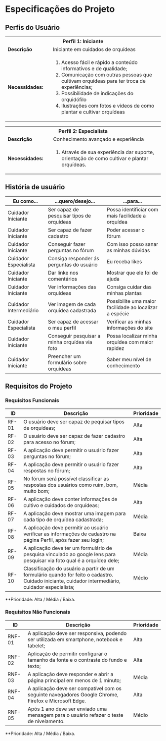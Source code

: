 # Especificações do Projeto

## Perfis do Usuário

<table>
<tbody>
 <tr>
  <th colspan="2">Perfil 1: Iniciante </th>
  </tr>
  <td width="150px"><b>Descrição</b></td>
<td width="600px"> Iniciante em cuidados de orquídeas
<tr>
 <td><b>Necessidades:</b></td>
 <td><ol>
  <li>Acesso fácil e rápido a conteúdo informativos e de qualidade;</li>
  <li>Comunicação com outras pessoas que cultivam orquídeas para ter troca de experiências;</li>
  <li>Possibilidade de indicações do orquidófilo</li>
  <li>Ilustrações com fotos e vídeos de como plantar e cultivar orquídeas</li>
</ol>
</td>
</tr>
</tbody>
</table>
 
<table>
<tbody>
  <tr>
   <th colspan="2">Perfil 2: Especialista </th>
  </tr>
  <td width="150px"><b>Descrição</b></td>
<td width="600px"> Conhecimento avançado e experiência</td>
<tr>
 <td><b>Necessidades:</b></td>
 <td>  <ol>
  <li>Através de sua experiência dar suporte, orientação de como cultivar e plantar orquídeas.</li>
 </ol>
 </td>
 </tr>
</tbody>
</table>

 ## História de usuário

|  Eu como...        |  ...quero/desejo...        |     ...para...               |
|------------------- |----------------------------|------------------------------|
| Cuidador Iniciante        | Ser capaz de pesquisar tipos de orquídeas          | Possa identificiar com mais facilidade a orquídea    |
| Cuidador Iniciante  | Ser capaz de fazer cadastro  | Poder acessar o fórum |
| Cuidador Iniciante  | Conseguir fazer perguntas no fórum  | Com isso posso sanar as minhas dúvidas |
| Cuidador Especialista  | Consiga responder ás perguntas do usuário | Eu receba likes |
| Cuidador Iniciante | Dar linke nos comentários | Mostrar que ele foi de ajuda |
| Cuidador Iniciante | Ver informações das orquídeas | Consiga cuidar das minhas plantas|
| Cuidador Intermediário  | Ver imagem de cada orquídea cadastrada  | Possibilite uma maior facilidade ao localizar a espécie |
| Cuidador Especialista | Ser capaz de acessar o meu perfil |  Verificar as minhas informações do site |
| Cuidador Iniciante | Conseguir pesquisar a minha orquídea via foto |  Possa localizar minha orquídea com maior rapidez |
| Cuidador Iniciante | Preencher um formulário sobre orquídeas | Saber meu nível de conhecimento |

## Requisitos do Projeto

### Requisitos Funcionais

| ID    | Descrição                                               | Prioridade |
|-------|---------------------------------------------------------|------------|
| RF-01 | O usuário deve ser capaz de pequisar tipos de orquídeas; | Alta|
| RF-02 | O usuário deve ser capaz de fazer cadastro para acesso no fórum; | Alta |
| RF-03 | A aplicação deve permitir o usuário fazer perguntas no fórum; | Alta |
| RF-04 | A aplicação deve permitir o usuário fazer respostas no fórum; | Alta |
| RF-05 | No fórum será possível classificar as respostas dos usuários como ruim, bom, muito bom; | Média|
| RF-06 | A aplicação deve conter informações de cultivo e cuidados de orquídeas; | Alta |
| RF-07 | A aplicação deve mostrar uma imagem para cada tipo de orquídea cadastrada; | Média |
| RF-08 | A aplicação deve permitir ao usuário verificar as informações de cadastro na página Perfil, após fazer seu login; | Baixa |
| RF-09 | A aplicação deve ter um formulário de pesquisa vinculado ao google lens para pesquisar via foto qual é a orquídea dele; | Média |
| RF-10 | Classificação do usuário a partir de um formulário quando for feito o cadastro. Cuidado iniciante, cuidador intermediário, cuidador especialista; | Médio |

 **Prioridade: Alta / Média / Baixa. 
 
### Requisitos Não Funcionais

| ID    | Descrição                                               | Prioridade |
|-------|---------------------------------------------------------|------------|
| RNF-01 | A aplicação deve ser responsiva, podendo ser utilizada em smartphone, notebook e tabelet; | Alta |
| RNF-02 | Aplicação de permitir configurar o tamanho da fonte e o contraste do fundo e texto; | Alta |
| RNF-03 | A aplicação deve responder e abrir a página principal em menos de 1 minuto; | Média |
| RNF-04 | A aplicação deve ser compatível com os seguinte navegadores Google Chrome, Firefox e Microsoft Edge. | Alta |
| RNF-05 | Após 1 ano deve ser enviado uma mensagem para o usuário refazer o teste de nivelamento. | Médio |

 **Prioridade: Alta / Média / Baixa.
  
